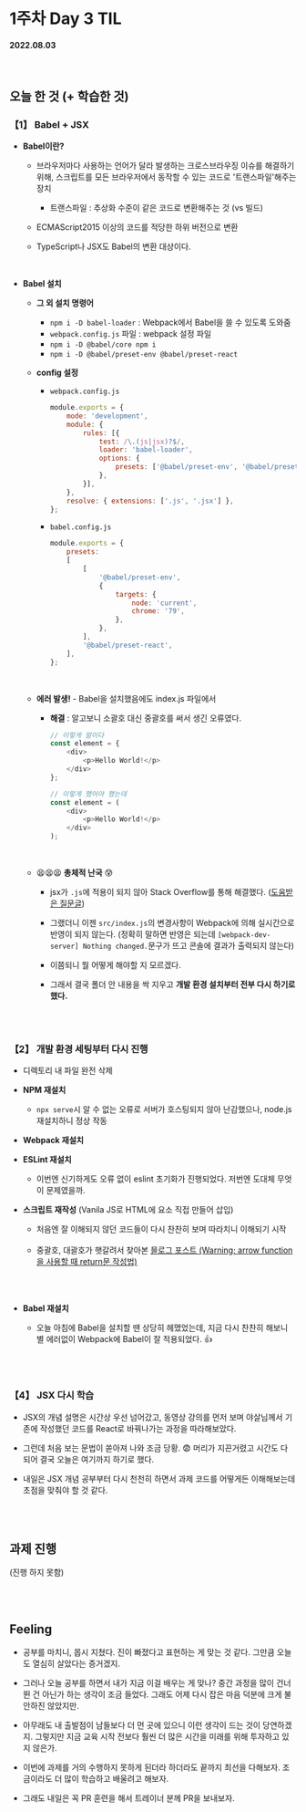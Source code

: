 # 1주차 Day 3 TIL

#### 2022.08.03

<br/>

## 오늘 한 것 (+ 학습한 것)

### 【1】 Babel + JSX

- <strong>Babel이란?</strong>

    - 브라우저마다 사용하는 언어가 달라 발생하는 크로스브라우징 이슈를 해결하기 위해, 스크립트를 모든 브라우저에서 동작할 수 있는 코드로 '트랜스파일'해주는 장치

        - 트랜스파일 : 추상화 수준이 같은 코드로 변환해주는 것 (vs 빌드)

    - ECMAScript2015 이상의 코드를 적당한 하위 버전으로 변환

    - TypeScript나 JSX도 Babel의 변환 대상이다.

<br/>

- <strong>Babel 설치</strong>

    - <strong>그 외 설치 명령어</strong>

        - <code>npm i -D babel-loader</code> : Webpack에서 Babel을 쓸 수 있도록 도와줌
        - <code>webpack.config.js</code> 파일 : webpack 설정 파일
        - <code>npm i -D @babel/core npm i</code> 
        - <code>npm i -D @babel/preset-env @babel/preset-react</code>

    - <strong>config 설정</strong>

        - <code>webpack.config.js</code>

            ```javascript
            module.exports = {
                mode: 'development',
                module: {
                    rules: [{
                        test: /\.(js|jsx)?$/,
                        loader: 'babel-loader',
                        options: {
                            presets: ['@babel/preset-env', '@babel/preset-react'],
                        },
                    }],
                },
                resolve: { extensions: ['.js', '.jsx'] },
            };

            ```

        - <code>babel.config.js</code>

            ```javascript
            module.exports = {
                presets:
                [
                    [
                        '@babel/preset-env',
                        {
                            targets: {
                                node: 'current',
                                chrome: '79',
                            },
                        },
                    ],
                    '@babel/preset-react',
                ],
            };
            ```
    <br/>

    - <strong>에러 발생!</strong> - Babel을 설치했음에도 index.js 파일에서 

        - <strong>해결</strong> : 알고보니 소괄호 대신 중괄호를 써서 생긴 오류였다.

            ```javascript
            // 이렇게 말이다
            const element = {
                <div>
                    <p>Hello World!</p>
                </div>
            };

            // 이렇게 했어야 했는데
            const element = (
                <div>
                    <p>Hello World!</p>
                </div>
            );
            ```

    <br/>

    - 😫😫😫 <strong>총체적 난국</strong> 😰

        - jsx가 <code>.js</code>에 적용이 되지 않아 Stack Overflow를 통해 해결했다. (<a href="https://stackoverflow.com/questions/43031126/jsx-not-allowed-in-files-with-extension-js-with-eslint-config-airbnb/49505827#49505827">도움받은 질문글</a>)

        - 그랬더니 이젠 <code>src/index.js</code>의 변경사항이 Webpack에 의해 실시간으로 반영이 되지 않는다. (정확히 말하면 반영은 되는데 <code>[webpack-dev-server] Nothing changed.</code>문구가 뜨고 콘솔에 결과가 출력되지 않는다)

        - 이쯤되니 뭘 어떻게 해야할 지 모르겠다.

        - 그래서 결국 폴더 안 내용을 싹 지우고 <strong>개발 환경 설치부터 전부 다시 하기로 했다.</strong>

<br/><br/>

### 【2】 개발 환경 세팅부터 다시 진행

- 디렉토리 내 파일 완전 삭제

- <strong>NPM 재설치</strong>

    - <code>npx serve</code>시 알 수 없는 오류로 서버가 호스팅되지 않아 난감했으나, node.js 재설치하니 정상 작동

- <strong>Webpack 재설치</strong>

- <strong>ESLint 재설치</strong>

    - 이번엔 신기하게도 오류 없이 eslint 초기화가 진행되었다. 저번엔 도대체 무엇이 문제였을까.

- <strong>스크립트 재작성</strong> (Vanila JS로 HTML에 요소 직접 만들어 삽입)

    - 처음엔 잘 이해되지 않던 코드들이 다시 찬찬히 보며 따라치니 이해되기 시작

    <br/>

    - 중괄호, 대괄호가 햇갈려서 찾아본 <a href="https://velog.io/@ylyl/TIL-Warning-arrow-function-return-value">믈로그 포스트 (Warning; arrow function을 사용할 때 return문 작성법)</a>

<br/><br/>

- <strong>Babel 재설치</strong>

    - 오늘 아침에 Babel을 설치할 땐 상당히 헤맸었는데, 지금 다시 찬찬히 해보니 별 에러없이 Webpack에 Babel이 잘 적용되었다. 👍

<br/><br/>

### 【4】 JSX 다시 학습

- JSX의 개념 설명은 시간상 우선 넘어갔고, 동영상 강의를 먼저 보며 야살님께서 기존에 작성했던 코드를 React로 바꿔나가는 과정을 따라해보았다.

- 그런데 처음 보는 문법이 쏟아져 나와 조금 당황. 😨 머리가 지끈거렸고 시간도 다 되어 결국 오늘은 여기까지 하기로 했다.

- 내일은 JSX 개념 공부부터 다시 천천히 하면서 과제 코드를 어떻게든 이해해보는데 초점을 맞춰야 할 것 같다.

<br/><br/>

## 과제 진행

(진행 하지 못함)

<br/><br/>

## Feeling

- 공부를 마치니, 몹시 지쳤다. 진이 빠졌다고 표현하는 게 맞는 것 같다. 그만큼 오늘도 열심히 살았다는 증거겠지.

- 그러나 오늘 공부를 하면서 내가 지금 이걸 배우는 게 맞나? 중간 과정을 많이 건너뛴 건 아닌가 하는 생각이 조금 들었다. 그래도 어제 다시 잡은 마음 덕분에 크게 불안하진 않았지만.

- 아무래도 내 출발점이 남들보다 더 먼 곳에 있으니 이런 생각이 드는 것이 당연하겠지. 그렇지만 지금 교육 시작 전보다 훨씬 더 많은 시간을 미래를 위해 투자하고 있지 않은가.

- 이번에 과제를 거의 수행하지 못하게 된더라 하더라도 끝까지 최선을 다해보자. 조금이라도 더 많이 학습하고 배울려고 해보자.

- 그래도 내일은 꼭 PR 훈련을 해서 트레이너 분께 PR을 보내보자.